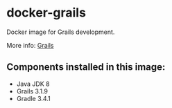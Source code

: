 # docker-grails #

Docker image for Grails development.

More info: [Grails](https://grails.org)

## Components installed in this image:
- Java JDK 8 
- Grails 3.1.9
- Gradle 3.4.1
